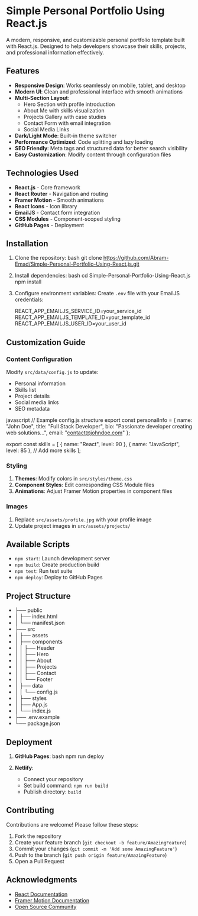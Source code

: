 # Simple Personal Portfolio Using React.js

A modern, responsive, and customizable personal portfolio template built with React.js. Designed to help developers showcase their skills, projects, and professional information effectively.

## Features

- **Responsive Design**: Works seamlessly on mobile, tablet, and desktop
- **Modern UI**: Clean and professional interface with smooth animations
- **Multi-Section Layout**:
  - Hero Section with profile introduction
  - About Me with skills visualization
  - Projects Gallery with case studies
  - Contact Form with email integration
  - Social Media Links
- **Dark/Light Mode**: Built-in theme switcher
- **Performance Optimized**: Code splitting and lazy loading
- **SEO Friendly**: Meta tags and structured data for better search visibility
- **Easy Customization**: Modify content through configuration files

## Technologies Used

- **React.js** - Core framework
- **React Router** - Navigation and routing
- **Framer Motion** - Smooth animations
- **React Icons** - Icon library
- **EmailJS** - Contact form integration
- **CSS Modules** - Component-scoped styling
- **GitHub Pages** - Deployment

## Installation

1. Clone the repository:
   bash
   git clone https://github.com/Abram-Emad/Simple-Personal-Portfolio-Using-React.js.git
   
2. Install dependencies:
   bash
   cd Simple-Personal-Portfolio-Using-React.js
   npm install
   
3. Configure environment variables:
   Create `.env` file with your EmailJS credentials:
   
   REACT_APP_EMAILJS_SERVICE_ID=your_service_id
   REACT_APP_EMAILJS_TEMPLATE_ID=your_template_id
   REACT_APP_EMAILJS_USER_ID=your_user_id
   

## Customization Guide

### Content Configuration
Modify `src/data/config.js` to update:
- Personal information
- Skills list
- Project details
- Social media links
- SEO metadata

javascript
// Example config.js structure
export const personalInfo = {
  name: "John Doe",
  title: "Full Stack Developer",
  bio: "Passionate developer creating web solutions...",
  email: "contact@johndoe.com"
};

export const skills = [
  { name: "React", level: 90 },
  { name: "JavaScript", level: 85 },
  // Add more skills
];


### Styling
1. **Themes**: Modify colors in `src/styles/theme.css`
2. **Component Styles**: Edit corresponding CSS Module files
3. **Animations**: Adjust Framer Motion properties in component files

### Images
1. Replace `src/assets/profile.jpg` with your profile image
2. Update project images in `src/assets/projects/`

## Available Scripts

- `npm start`: Launch development server
- `npm build`: Create production build
- `npm test`: Run test suite
- `npm deploy`: Deploy to GitHub Pages

## Project Structure


- ├── public
- │   ├── index.html
- │   └── manifest.json
- ├── src
- │   ├── assets
- │   ├── components
- │   │   ├── Header
- │   │   ├── Hero
- │   │   ├── About
- │   │   ├── Projects
- │   │   ├── Contact
- │   │   └── Footer
- │   ├── data
- │   │   └── config.js
- │   ├── styles
- │   ├── App.js
- │   └── index.js
- ├── .env.example
- └── package.json


## Deployment

1. **GitHub Pages**:
   bash
   npm run deploy
   
2. **Netlify**:
   - Connect your repository
   - Set build command: `npm run build`
   - Publish directory: `build`

## Contributing

Contributions are welcome! Please follow these steps:
1. Fork the repository
2. Create your feature branch (`git checkout -b feature/AmazingFeature`)
3. Commit your changes (`git commit -m 'Add some AmazingFeature'`)
4. Push to the branch (`git push origin feature/AmazingFeature`)
5. Open a Pull Request

## Acknowledgments

- [React Documentation](https://reactjs.org/)
- [Framer Motion Documentation](https://www.framer.com/motion/)
- [Open Source Community](https://opensource.org/)
